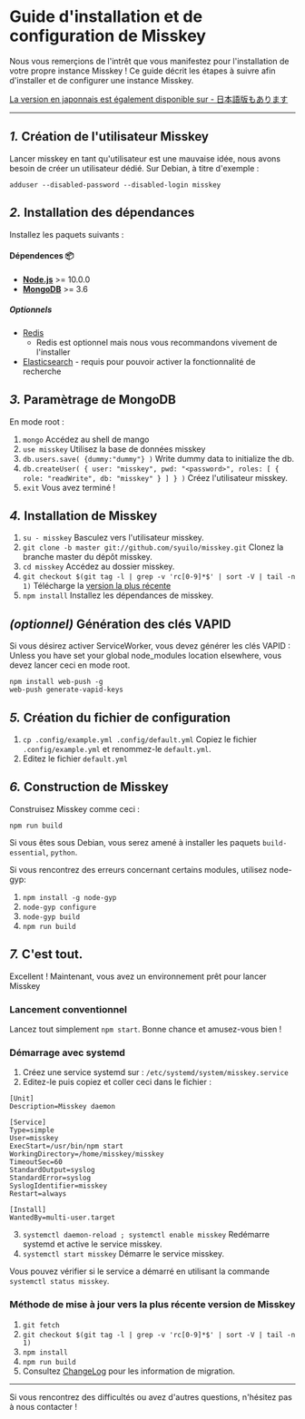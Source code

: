Guide d'installation et de configuration de Misskey
================================================================

Nous vous remerçions de l'intrêt que vous manifestez pour l'installation de votre propre instance Misskey !
Ce guide décrit les étapes à suivre afin d'installer et de configurer une instance Misskey.

[La version en japonnais est également disponible sur - 日本語版もあります](./setup.ja.md)

----------------------------------------------------------------

*1.* Création de l'utilisateur Misskey
----------------------------------------------------------------
Lancer misskey en tant qu'utilisateur est une mauvaise idée, nous avons besoin de créer un utilisateur dédié.
Sur Debian, à titre d'exemple :

```
adduser --disabled-password --disabled-login misskey
```

*2.* Installation des dépendances
----------------------------------------------------------------
Installez les paquets suivants :

#### Dépendences :package:
* **[Node.js](https://nodejs.org/en/)** >= 10.0.0
* **[MongoDB](https://www.mongodb.com/)** >= 3.6

##### Optionnels
* [Redis](https://redis.io/)
  * Redis est optionnel mais nous vous recommandons vivement de l'installer
* [Elasticsearch](https://www.elastic.co/) - requis pour pouvoir activer la fonctionnalité de recherche

*3.* Paramètrage de MongoDB
----------------------------------------------------------------
En mode root :
1. `mongo` Accédez au shell de mango
2. `use misskey` Utilisez la base de données misskey
3. `db.users.save( {dummy:"dummy"} )` Write dummy data to initialize the db.
4. `db.createUser( { user: "misskey", pwd: "<password>", roles: [ { role: "readWrite", db: "misskey" } ] } )` Créez l'utilisateur misskey.
5. `exit` Vous avez terminé !

*4.* Installation de Misskey
----------------------------------------------------------------
1. `su - misskey` Basculez vers l'utilisateur misskey.
2. `git clone -b master git://github.com/syuilo/misskey.git` Clonez la branche master du dépôt misskey.
3. `cd misskey` Accédez au dossier misskey.
4. `git checkout $(git tag -l | grep -v 'rc[0-9]*$' | sort -V | tail -n 1)` Télécharge la [version la plus récente](https://github.com/syuilo/misskey/releases/latest)
5. `npm install` Installez les dépendances de misskey.

*(optionnel)* Génération des clés VAPID
----------------------------------------------------------------
Si vous désirez activer ServiceWorker, vous devez générer les clés VAPID :
Unless you have set your global node_modules location elsewhere, vous devez lancer ceci en mode root.

``` shell
npm install web-push -g
web-push generate-vapid-keys
```

*5.* Création du fichier de configuration
----------------------------------------------------------------
1. `cp .config/example.yml .config/default.yml` Copiez le fichier `.config/example.yml` et renommez-le `default.yml`.
2. Editez le fichier `default.yml`

*6.* Construction de Misskey
----------------------------------------------------------------

Construisez Misskey comme ceci :

`npm run build`

Si vous êtes sous Debian, vous serez amené à installer les paquets `build-essential`, `python`.

Si vous rencontrez des erreurs concernant certains modules, utilisez node-gyp:

1. `npm install -g node-gyp`
2. `node-gyp configure`
3. `node-gyp build`
4. `npm run build`

*7.* C'est tout.
----------------------------------------------------------------
Excellent ! Maintenant, vous avez un environnement prêt pour lancer Misskey

### Lancement conventionnel
Lancez tout simplement `npm start`. Bonne chance et amusez-vous bien !

### Démarrage avec systemd

1. Créez une service systemd sur : `/etc/systemd/system/misskey.service`
2. Editez-le puis copiez et coller ceci dans le fichier :

```
[Unit]
Description=Misskey daemon

[Service]
Type=simple
User=misskey
ExecStart=/usr/bin/npm start
WorkingDirectory=/home/misskey/misskey
TimeoutSec=60
StandardOutput=syslog
StandardError=syslog
SyslogIdentifier=misskey
Restart=always

[Install]
WantedBy=multi-user.target
```

3. `systemctl daemon-reload ; systemctl enable misskey` Redémarre systemd et active le service misskey.
4. `systemctl start misskey` Démarre le service misskey.

Vous pouvez vérifier si le service a démarré en utilisant la commande `systemctl status misskey`.

### Méthode de mise à jour vers la plus récente version de Misskey
1. `git fetch`
2. `git checkout $(git tag -l | grep -v 'rc[0-9]*$' | sort -V | tail -n 1)`
3. `npm install`
4. `npm run build`
5. Consultez [ChangeLog](../CHANGELOG.md) pour les information de migration.

----------------------------------------------------------------

Si vous rencontrez des difficultés ou avez d'autres questions, n'hésitez pas à nous contacter !
